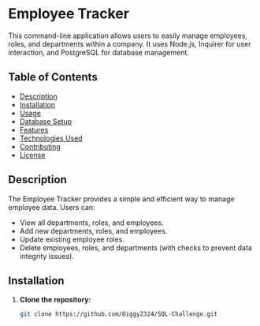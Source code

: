# Employee Tracker

This command-line application allows users to easily manage employees, roles, and departments within a company.  It uses Node.js, Inquirer for user interaction, and PostgreSQL for database management.

## Table of Contents

- [Description](#description)
- [Installation](#installation)
- [Usage](#usage)
- [Database Setup](#database-setup)
- [Features](#features)
- [Technologies Used](#technologies-used)
- [Contributing](#contributing)
- [License](#license)

## Description

The Employee Tracker provides a simple and efficient way to manage employee data.  Users can:

* View all departments, roles, and employees.
* Add new departments, roles, and employees.
* Update existing employee roles.
* Delete employees, roles, and departments (with checks to prevent data integrity issues).

## Installation

1. **Clone the repository:**
   ```bash
   git clone https://github.com/Diggy2324/SQL-Challenge.git
